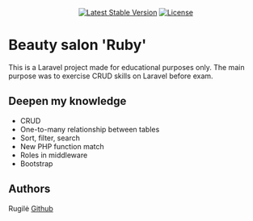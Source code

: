 <p align="center">
<a href="https://packagist.org/packages/laravel/framework"><img src="https://img.shields.io/packagist/v/laravel/framework" alt="Latest Stable Version"></a>
<a href="https://packagist.org/packages/laravel/framework"><img src="https://img.shields.io/packagist/l/laravel/framework" alt="License"></a>
</p>

# Beauty salon 'Ruby'

This is a Laravel project made for educational purposes only. The main purpose was to exercise CRUD skills on Laravel before exam.

## Deepen my knowledge

- CRUD
- One-to-many relationship between tables
- Sort, filter, search
- New PHP function match
- Roles in middleware
- Bootstrap

## Authors

Rugilė [Github](https://github.com/kauste)